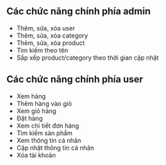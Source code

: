 ## Các chức năng chính phía admin
- Thêm, sửa, xóa user
- Thêm, sửa, xóa category
- Thêm, sửa, xóa product
- Tìm kiếm theo tên
- Sắp xếp product/category theo thời gian cập nhật

## Các chức năng chính phía user
- Xem hàng
- Thêm hàng vào giỏ
- Xem giỏ hàng
- Đặt hàng
- Xem chi tiết đơn hàng
- Tìm kiếm sản phẩm
- Xem thông tin cá nhân
- Cập nhật thông tin cá nhân
- Xóa tài khoản